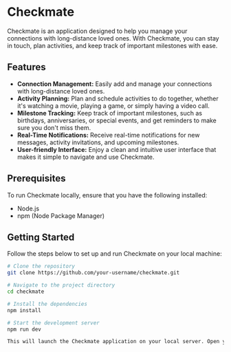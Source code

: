 # Checkmate

Checkmate is an application designed to help you manage your connections with long-distance loved ones. With Checkmate, you can stay in touch, plan activities, and keep track of important milestones with ease.

## Features

- **Connection Management:** Easily add and manage your connections with long-distance loved ones.
- **Activity Planning:** Plan and schedule activities to do together, whether it's watching a movie, playing a game, or simply having a video call.
- **Milestone Tracking:** Keep track of important milestones, such as birthdays, anniversaries, or special events, and get reminders to make sure you don't miss them.
- **Real-Time Notifications:** Receive real-time notifications for new messages, activity invitations, and upcoming milestones.
- **User-friendly Interface:** Enjoy a clean and intuitive user interface that makes it simple to navigate and use Checkmate.

## Prerequisites

To run Checkmate locally, ensure that you have the following installed:

- Node.js
- npm (Node Package Manager)

## Getting Started

Follow the steps below to set up and run Checkmate on your local machine:

```bash
# Clone the repository
git clone https://github.com/your-username/checkmate.git

# Navigate to the project directory
cd checkmate

# Install the dependencies
npm install

# Start the development server
npm run dev

This will launch the Checkmate application on your local server. Open your web browser and visit http://localhost:3000 to access Checkmate.
